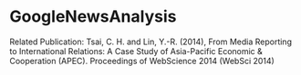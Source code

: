 # GoogleNewsAnalysis

Related Publication:
Tsai, C. H. and Lin, Y.-R. (2014), From Media Reporting to International Relations: A Case Study of Asia-Pacific Economic & Cooperation (APEC). Proceedings of WebScience 2014 (WebSci 2014) 
